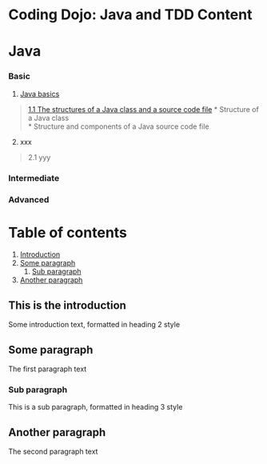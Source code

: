 # Coding Dojo: Java and TDD Content

# Java
### Basic
1. [Java basics](#)
>  [1.1 The structures of a Java class and a source code file](#)
      * Structure of a Java class  
      * Structure and components of a Java source code file 
2. xxx
> 2.1 yyy

### Intermediate


### Advanced
# Table of contents
1. [Introduction](#introduction)
2. [Some paragraph](#paragraph1)
    1. [Sub paragraph](#subparagraph1)
3. [Another paragraph](#paragraph2)

## This is the introduction <a name="introduction"></a>
Some introduction text, formatted in heading 2 style

## Some paragraph <a name="paragraph1"></a>
The first paragraph text

### Sub paragraph <a name="subparagraph1"></a>
This is a sub paragraph, formatted in heading 3 style

## Another paragraph <a name="paragraph2"></a>
The second paragraph text

